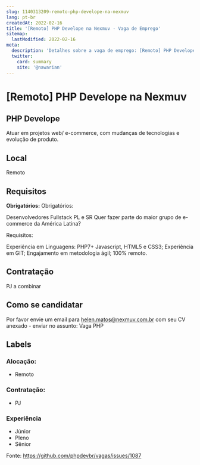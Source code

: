 ```yaml
---
slug: 1140313209-remoto-php-develope-na-nexmuv
lang: pt-br
createdAt: 2022-02-16
title: '[Remoto] PHP Develope na Nexmuv - Vaga de Emprego'
sitemap:
  lastModified: 2022-02-16
meta:
  description: 'Detalhes sobre a vaga de emprego: [Remoto] PHP Develope na Nexmuv'
  twitter:
    card: summary
    site: '@nawarian'
---
```


# [Remoto] PHP Develope na Nexmuv


## PHP Develope
Atuar em projetos web/ e-commerce, com mudanças de tecnologias e evolução de produto.

## Local

Remoto 

## Requisitos

**Obrigatórios:**
Obrigatórios:

Desenvolvedores Fullstack PL e SR
Quer fazer parte do maior grupo de e-commerce da América Latina?

Requisitos:

Experiência em Linguagens: PHP7+ Javascript, HTML5 e CSS3;
Experiência em GIT;
Engajamento em metodologia ágil;
100% remoto.

## Contratação

PJ a combinar

## Como se candidatar

Por favor envie um email para helen.matos@nexmuv.com.br com seu CV anexado - enviar no assunto: Vaga PHP

## Labels

### Alocação:
- Remoto

### Contratação:
- PJ

### Experiência
- Júnior
- Pleno
- Sênior

Fonte: https://github.com/phpdevbr/vagas/issues/1087